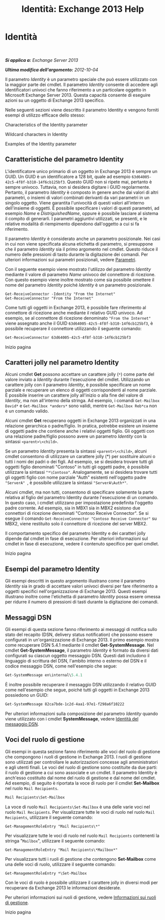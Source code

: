 ﻿---
title: 'Identità: Exchange 2013 Help'
TOCTitle: Identità
ms:assetid: e90fae91-37e7-4fdc-9170-44f0dc965c66
ms:mtpsurl: https://technet.microsoft.com/it-it/library/Bb125042(v=EXCHG.150)
ms:contentKeyID: 50481914
ms.date: 05/22/2018
mtps_version: v=EXCHG.150
ms.translationtype: MT
---

# Identità

 

_**Si applica a:** Exchange Server 2013_

_**Ultima modifica dell'argomento:** 2012-10-04_

Il parametro *Identity* è un parametro speciale che può essere utilizzato con la maggior parte dei cmdlet. Il parametro *Identity* consente di accedere agli identificatori univoci che fanno riferimento a un particolare oggetto in Microsoft Exchange Server 2013. Questa capacità consente di eseguire azioni su un oggetto di Exchange 2013 specifico.

Nelle seguenti sezioni viene descritto il parametro Identity e vengono forniti esempi di utilizzo efficace dello stesso:

Characteristics of the Identity parameter

Wildcard characters in Identity

Examples of the Identity parameter

## Caratteristiche del parametro Identity

L'identificatore unico primario di un oggetto in Exchange 2013 è sempre un GUID. Un GUID è un identificatore a 128 bit, quale ad esempio `63d64005-42c5-4f8f-b310-14f6cb125bf3`. Questo GUID non si ripete mai, pertanto è sempre univoco. Tuttavia, non si desidera digitare i GUID regolarmente. Pertanto, il parametro *Identity* è composto in genere anche dai valori di altri parametri, o insiemi di valori combinati derivanti da vari parametri in un singolo oggetto. Viene garantita l'univocità di questi valori all'interno dell'insieme di oggetti. È possibile specificare i valori di questi parametri, ad esempio *Name* e *DistriguishedName*, oppure è possibile lasciare al sistema il compito di generarli. I parametri aggiuntivi utilizzati, se presenti, e le relative modalità di riempimento dipendono dall'oggetto a cui si fa riferimento.

Il parametro *Identity* è considerato anche un parametro posizionale. Nei casi in cui non viene specificata alcuna etichetta di parametro, si presuppone che il parametro *Identity* sia il primo argomento nel cmdlet. Questo riduce il numero delle pressioni di tasto durante la digitazione dei comandi. Per ulteriori informazioni sui parametri posizionali, vedere [Parametri](https://technet.microsoft.com/it-it/library/bb124388\(v=exchg.150\)).

Con il seguente esempio viene mostrato l'utilizzo del parametro *Identity* mediante il valore di parametro *Name* univoco del connettore di ricezione. Con questo esempio viene inoltre mostrato come sia possibile omettere il nome del parametro *Identity* poiché *Identity* è un parametro posizionale.

    Get-ReceiveConnector -Identity "From the Internet"
    Get-ReceiveConnector "From the Internet"

Come tutti gli oggetti in Exchange 2013, è possibile fare riferimento al connettore di ricezione anche mediante il relativo GUID univoco. Ad esempio, se al connettore di ricezione denominato `"From the Internet"` viene assegnato anche il GUID `63d64005-42c5-4f8f-b310-14f6cb125bf3`, è possibile recuperare il connettore utilizzando il seguente comando:

```powershell
Get-ReceiveConnector 63d64005-42c5-4f8f-b310-14f6cb125bf3
```

Inizio pagina

## Caratteri jolly nel parametro Identity

Alcuni cmdlet **Get** possono accettare un carattere jolly (`*`) come parte del valore inviato a *Identity* durante l'esecuzione del cmdlet. Utilizzando un carattere jolly con il parametro *Identity*, è possibile specificare un nome parziale e recuperare un elenco di oggetti corrispondenti al nome parziale. È possibile inserire un carattere jolly all'inizio o alla fine del valore di *Identity*, ma non all'interno della stringa. Ad esempio, i comandi `Get-Mailbox David*` e `Get-Mailbox *anders*` sono validi, mentre `Get-Mailbox Reb*ca` non è un comando valido.

Alcuni cmdlet **Get** recuperano oggetti in Exchange 2013 organizzati in una relazione gerarchica o padre/figlio. In pratica, potrebbe esistere un insieme di oggetti padre che contiene anche i relativi oggetti figlio. Gli oggetti con una relazione padre/figlio possono avere un parametro *Identity* con la sintassi `<parent>\<child>`.

Se un parametro *Identity* presenta la sintassi `<parent>\<child>`, alcuni cmdlet consentono di utilizzare un carattere jolly (\*) per sostituire alcuni o tutti i nomi dei padri o dei figli. Ad esempio, se si desidera trovare tutti gli oggetti figlio denominati "Contoso" in tutti gli oggetti padre, è possibile utilizzare la sintassi `"*\Contoso"`. Analogamente, se si desidera trovare tutti gli oggetti figlio con nome parziale "Auth" esistenti nell'oggetto padre `"ServerA" `, è possibile utilizzare la sintassi `"ServerA\Auth*"`.

Alcuni cmdlet, ma non tutti, consentono di specificare solamente la parte relativa al figlio del parametro Identity durante l'esecuzione di un comando. In questo caso, i cmdlet utilizzano per impostazione predefinita l'oggetto padre corrente. Ad esempio, sia in MBX1 sia in MBX2 esistono due connettori di ricezione denominati "Contoso Receive Connector". Se si esegue il comando `Get-ReceiveConnector "Contoso Receive Connector"` su MBX2, viene restituito solo il connettore di ricezione del server MBX2.

Il comportamento specifico del parametro Identity e dei caratteri jolly dipende dal cmdlet in fase di esecuzione. Per ulteriori informazioni sul cmdlet in fase di esecuzione, vedere il contenuto specifico per quel cmdlet.

Inizio pagina

## Esempi del parametro Identity

Gli esempi descritti in questo argomento illustrano come il parametro *Identity* sia in grado di accettare valori univoci diversi per fare riferimento a oggetti specifici nell'organizzazione di Exchange 2013. Questi esempi illustrano inoltre come l'etichetta di parametro *Identity* possa essere omessa per ridurre il numero di pressioni di tasti durante la digitazione dei comandi.

## Messaggi DSN

Gli esempi di questa sezione fanno riferimento ai messaggi di notifica sullo stato del recapito (DSN, delivery status notification) che possono essere configurati in un'organizzazione di Exchange 2013. Il primo esempio mostra come recuperare DSN 5.4.1 mediante il cmdlet **Get-SystemMessage**. Nel cmdlet **Get-SystemMessage**, il parametro *Identity* è formato da diversi dati configurati su ciascun oggetto messaggio DSN. Questi dati includono il linguaggio di scrittura del DSN, l'ambito interno o esterno del DSN e il codice messaggio DSN, come nell'esempio che segue:

```powershell
Get-SystemMessage en\internal\5.4.1
```

È inoltre possibile recuperare il messaggio DSN utilizzando il relativo GUID come nell'esempio che segue, poiché tutti gli oggetti in Exchange 2013 possiedono un GUID:

```powershell
Get-SystemMessage 82ca7bde-1c2d-4aa1-97e1-f298a6f10222
```

Per ulteriori informazioni sulla composizione del parametro *Identity* quando viene utilizzato con i cmdlet **SystemMessage**, vedere [Identità del messaggio DSN](dsn-message-identity-exchange-2013-help.md).

## Voci del ruolo di gestione

Gli esempi in questa sezione fanno riferimento alle voci del ruolo di gestione che compongono i ruoli di gestione in Exchange 2013. I ruoli di gestione sono utilizzati per controllare le autorizzazioni concesse agli amministratori e agli utenti finali. Le voci del ruolo di gestione sono costituite da due parti: il ruolo di gestione a cui sono associate e un cmdlet. Il parametro Identity è anch'esso costituito dal nome del ruolo di gestione e dal nome del cmdlet. Ad esempio, di seguito è riportata la voce di ruolo per il cmdlet **Set-Mailbox** nel ruolo `Mail Recipients`.

```powershell
Mail Recipients\Set-Mailbox
```

La voce di ruolo `Mail Recipients\Set-Mailbox` è una delle varie voci nel ruolo `Mail Recipients`. Per visualizzare tutte le voci di ruolo nel ruolo `Mail Recipients`, utilizzare il seguente comando:

    Get-ManagementRoleEntry "Mail Recipients\*"

Per visualizzare tutte le voci di ruolo nel ruolo `Mail Recipients` contenenti la stringa "`Mailbox`", utilizzare il seguente comando:

    Get-ManagementRoleEntry "Mail Recipients\*Mailbox*"

Per visualizzare tutti i ruoli di gestione che contengono **Set-Mailbox** come una delle voci di ruolo, utilizzare il seguente comando:

    Get-ManagementRoleEntry *\Set-Mailbox

Con le voci di ruolo è possibile utilizzare il carattere jolly in diversi modi per recuperare da Exchange 2013 le informazioni desiderate.

Per ulteriori informazioni sui ruoli di gestione, vedere [Informazioni sui ruoli di gestione](understanding-management-roles-exchange-2013-help.md).

Inizio pagina

